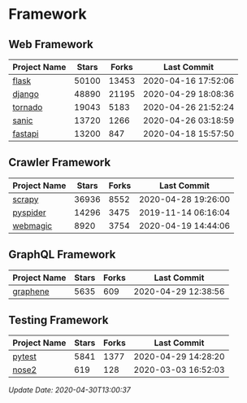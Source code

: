 # Framework

## Web Framework

| Project Name | Stars | Forks | Last Commit |
| ------------ | ----- | ----- | ----------- |
| [flask](https://github.com/pallets/flask) | 50100 | 13453 | 2020-04-16 17:52:06 |
| [django](https://github.com/django/django) | 48890 | 21195 | 2020-04-29 18:08:36 |
| [tornado](https://github.com/tornadoweb/tornado) | 19043 | 5183 | 2020-04-26 21:52:24 |
| [sanic](https://github.com/huge-success/sanic) | 13720 | 1266 | 2020-04-26 03:18:59 |
| [fastapi](https://github.com/tiangolo/fastapi) | 13200 | 847 | 2020-04-18 15:57:50 |

## Crawler Framework

| Project Name | Stars | Forks | Last Commit |
| ------------ | ----- | ----- | ----------- |
| [scrapy](https://github.com/scrapy/scrapy) | 36936 | 8552 | 2020-04-28 19:26:00 |
| [pyspider](https://github.com/binux/pyspider) | 14296 | 3475 | 2019-11-14 06:16:04 |
| [webmagic](https://github.com/code4craft/webmagic) | 8920 | 3754 | 2020-04-19 14:44:06 |

## GraphQL Framework

| Project Name | Stars | Forks | Last Commit |
| ------------ | ----- | ----- | ----------- |
| [graphene](https://github.com/graphql-python/graphene) | 5635 | 609 | 2020-04-29 12:38:56 |

## Testing Framework

| Project Name | Stars | Forks | Last Commit |
| ------------ | ----- | ----- | ----------- |
| [pytest](https://github.com/pytest-dev/pytest) | 5841 | 1377 | 2020-04-29 14:28:20 |
| [nose2](https://github.com/nose-devs/nose2) | 619 | 128 | 2020-03-03 16:52:03 |

*Update Date: 2020-04-30T13:00:37*